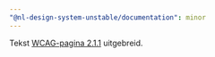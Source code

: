 ```yaml
---
"@nl-design-system-unstable/documentation": minor
---
```


Tekst [WCAG-pagina 2.1.1](/wcag/2.1.1) uitgebreid.
